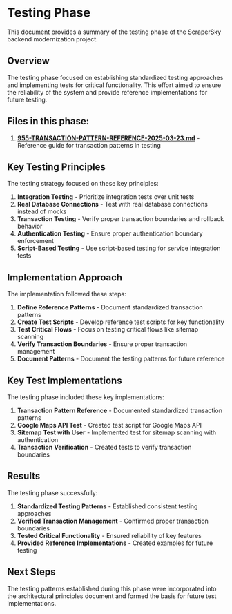 # Testing Phase

This document provides a summary of the testing phase of the ScraperSky backend modernization project.

## Overview

The testing phase focused on establishing standardized testing approaches and implementing tests for critical functionality. This effort aimed to ensure the reliability of the system and provide reference implementations for future testing.

## Files in this phase:

1. [**955-TRANSACTION-PATTERN-REFERENCE-2025-03-23.md**](./955-TRANSACTION-PATTERN-REFERENCE-2025-03-23.md) - Reference guide for transaction patterns in testing

## Key Testing Principles

The testing strategy focused on these key principles:

1. **Integration Testing** - Prioritize integration tests over unit tests
2. **Real Database Connections** - Test with real database connections instead of mocks
3. **Transaction Testing** - Verify proper transaction boundaries and rollback behavior
4. **Authentication Testing** - Ensure proper authentication boundary enforcement
5. **Script-Based Testing** - Use script-based testing for service integration tests

## Implementation Approach

The implementation followed these steps:

1. **Define Reference Patterns** - Document standardized transaction patterns
2. **Create Test Scripts** - Develop reference test scripts for key functionality
3. **Test Critical Flows** - Focus on testing critical flows like sitemap scanning
4. **Verify Transaction Boundaries** - Ensure proper transaction management
5. **Document Patterns** - Document the testing patterns for future reference

## Key Test Implementations

The testing phase included these key implementations:

1. **Transaction Pattern Reference** - Documented standardized transaction patterns
2. **Google Maps API Test** - Created test script for Google Maps API
3. **Sitemap Test with User** - Implemented test for sitemap scanning with authentication
4. **Transaction Verification** - Created tests to verify transaction boundaries

## Results

The testing phase successfully:

1. **Standardized Testing Patterns** - Established consistent testing approaches
2. **Verified Transaction Management** - Confirmed proper transaction boundaries
3. **Tested Critical Functionality** - Ensured reliability of key features
4. **Provided Reference Implementations** - Created examples for future testing

## Next Steps

The testing patterns established during this phase were incorporated into the architectural principles document and formed the basis for future test implementations.